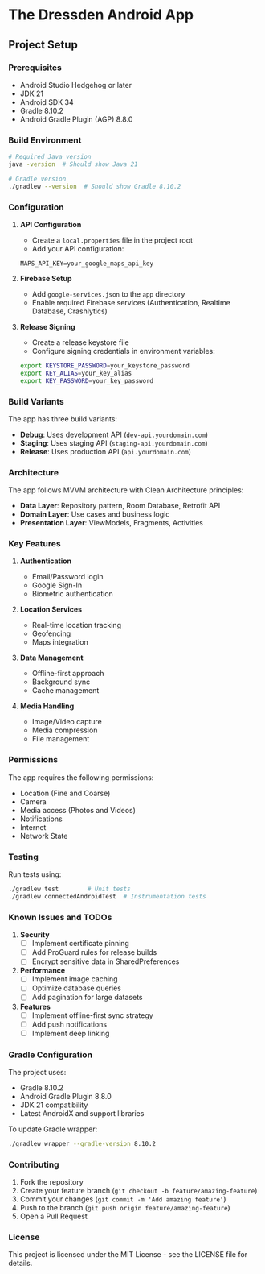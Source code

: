 # The Dressden Android App

## Project Setup

### Prerequisites
- Android Studio Hedgehog or later
- JDK 21
- Android SDK 34
- Gradle 8.10.2
- Android Gradle Plugin (AGP) 8.8.0

### Build Environment
```bash
# Required Java version
java -version  # Should show Java 21

# Gradle version
./gradlew --version  # Should show Gradle 8.10.2
```

### Configuration

1. **API Configuration**
   - Create a `local.properties` file in the project root
   - Add your API configuration:
   ```properties
   MAPS_API_KEY=your_google_maps_api_key
   ```

2. **Firebase Setup**
   - Add `google-services.json` to the `app` directory
   - Enable required Firebase services (Authentication, Realtime Database, Crashlytics)

3. **Release Signing**
   - Create a release keystore file
   - Configure signing credentials in environment variables:
   ```bash
   export KEYSTORE_PASSWORD=your_keystore_password
   export KEY_ALIAS=your_key_alias
   export KEY_PASSWORD=your_key_password
   ```

### Build Variants

The app has three build variants:
- **Debug**: Uses development API (`dev-api.yourdomain.com`)
- **Staging**: Uses staging API (`staging-api.yourdomain.com`)
- **Release**: Uses production API (`api.yourdomain.com`)

### Architecture

The app follows MVVM architecture with Clean Architecture principles:
- **Data Layer**: Repository pattern, Room Database, Retrofit API
- **Domain Layer**: Use cases and business logic
- **Presentation Layer**: ViewModels, Fragments, Activities

### Key Features

1. **Authentication**
   - Email/Password login
   - Google Sign-In
   - Biometric authentication

2. **Location Services**
   - Real-time location tracking
   - Geofencing
   - Maps integration

3. **Data Management**
   - Offline-first approach
   - Background sync
   - Cache management

4. **Media Handling**
   - Image/Video capture
   - Media compression
   - File management

### Permissions

The app requires the following permissions:
- Location (Fine and Coarse)
- Camera
- Media access (Photos and Videos)
- Notifications
- Internet
- Network State

### Testing

Run tests using:
```bash
./gradlew test        # Unit tests
./gradlew connectedAndroidTest  # Instrumentation tests
```

### Known Issues and TODOs

1. **Security**
   - [ ] Implement certificate pinning
   - [ ] Add ProGuard rules for release builds
   - [ ] Encrypt sensitive data in SharedPreferences

2. **Performance**
   - [ ] Implement image caching
   - [ ] Optimize database queries
   - [ ] Add pagination for large datasets

3. **Features**
   - [ ] Implement offline-first sync strategy
   - [ ] Add push notifications
   - [ ] Implement deep linking

### Gradle Configuration

The project uses:
- Gradle 8.10.2
- Android Gradle Plugin 8.8.0
- JDK 21 compatibility
- Latest AndroidX and support libraries

To update Gradle wrapper:
```bash
./gradlew wrapper --gradle-version 8.10.2
```

### Contributing

1. Fork the repository
2. Create your feature branch (`git checkout -b feature/amazing-feature`)
3. Commit your changes (`git commit -m 'Add amazing feature'`)
4. Push to the branch (`git push origin feature/amazing-feature`)
5. Open a Pull Request

### License

This project is licensed under the MIT License - see the LICENSE file for details.
